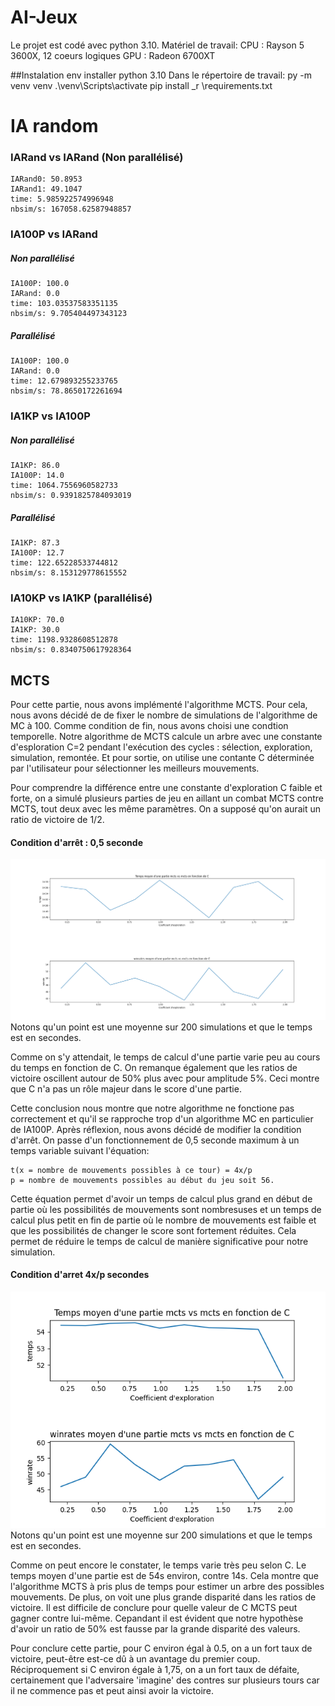 # AI-Jeux
Le projet est codé avec python 3.10.
Matériel de travail: 
    CPU : Rayson 5 3600X, 12 coeurs logiques
    GPU : Radeon 6700XT

##Instalation env
installer python 3.10
Dans le répertoire de travail:
    py -m venv venv
    .\venv\Scripts\activate
    pip install _r \requirements.txt
# IA random

### IARand vs IARand (Non parallélisé)
    IARand0: 50.8953 
    IARand1: 49.1047
    time: 5.985922574996948
    nbsim/s: 167058.62587948857

### IA100P vs IARand
##### Non parallélisé
    IA100P: 100.0 
    IARand: 0.0
    time: 103.03537583351135
    nbsim/s: 9.705404497343123

##### Parallélisé
    IA100P: 100.0 
    IARand: 0.0
    time: 12.679893255233765
    nbsim/s: 78.8650172261694

### IA1KP vs IA100P
##### Non parallélisé
    IA1KP: 86.0 
    IA100P: 14.0
    time: 1064.7556960582733
    nbsim/s: 0.9391825784093019

##### Parallélisé
    IA1KP: 87.3 
    IA100P: 12.7
    time: 122.65228533744812
    nbsim/s: 8.153129778615552

### IA10KP vs IA1KP (parallélisé)
    IA10KP: 70.0 
    IA1KP: 30.0
    time: 1198.9328608512878
    nbsim/s: 0.8340750617928364

## MCTS

Pour cette partie, nous avons implémenté l'algorithme MCTS. Pour cela, nous avons décidé de de fixer le nombre de simulations de l'algorithme de MC à 100. Comme condition de fin, nous avons choisi une condtion temporelle.
Notre algorithme de MCTS calcule un arbre avec une constante d'esploration C=2 pendant l'exécution des cycles : sélection, exploration, simulation, remontée. Et pour sortie, on utilise une contante C déterminée par l'utilisateur pour sélectionner les meilleurs mouvements.

Pour comprendre la différence entre une constante d'exploration C faible et forte, on a simulé plusieurs parties de jeu en aillant un combat MCTS contre MCTS, tout deux avec les même paramètres. On a supposé qu'on aurait un ratio de victoire de 1/2.
#### Condition d'arrêt :  0,5 seconde

![plot](./Figure_1.png)
Notons qu'un point est une moyenne sur 200 simulations et que le temps est en secondes. 

Comme on s'y attendait, le temps de calcul d'une partie varie peu au cours du temps en fonction de C. On remanque également que les ratios de victoire oscillent autour de 50% plus avec pour amplitude 5%. Ceci montre que C n'a pas un rôle majeur dans le score d'une partie. 

Cette conclusion nous montre que notre algorithme ne fonctione pas correctement et qu'il se rapproche trop d'un algorithme MC en particulier de IA100P. Après réflexion, nous avons décidé de modifier la condition d'arrêt.
On passe d'un fonctionnement de 0,5 seconde maximum à un temps variable suivant l'équation:
    
    t(x = nombre de mouvements possibles à ce tour) = 4x/p  
    p = nombre de mouvements possibles au début du jeu soit 56.

Cette équation permet d'avoir un temps de calcul plus grand en début de partie où les possibilités de mouvements sont nombresuses et un temps de calcul plus petit en fin de partie où le nombre de mouvements est faible et que les possibilités de changer le score sont fortement réduites. Cela permet de réduire le temps de calcul de manière significative pour notre simulation.

#### Condition d'arret 4x/p secondes
![plot](./Figure_2.png)
Notons qu'un point est une moyenne sur 200 simulations et que le temps est en secondes.  

Comme on peut encore le constater, le temps varie très peu selon C. Le temps moyen d'une partie est de 54s environ, contre 14s. Cela montre que l'algorithme MCTS à pris plus de temps pour estimer un arbre des possibles mouvements.
De plus, on voit une plus grande disparité dans les ratios de victoire. Il est difficile de conclure pour quelle valeur de C MCTS peut gagner contre lui-même. Cepandant il est évident que notre hypothèse d'avoir un ratio de 50% est fausse par la grande disparité des valeurs.

Pour conclure cette partie, pour C environ égal à 0.5, on a un fort taux de victoire, peut-être est-ce dû à un avantage du premier coup. Réciproquement si C environ égale à 1,75, on a un fort taux de défaite, certainement que l'adversaire 'imagine' des contres sur plusieurs tours car il ne commence pas et peut ainsi avoir la victoire. 
